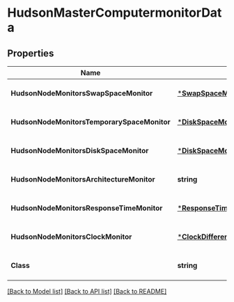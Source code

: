 # HudsonMasterComputermonitorData

## Properties
Name | Type | Description | Notes
------------ | ------------- | ------------- | -------------
**HudsonNodeMonitorsSwapSpaceMonitor** | [***SwapSpaceMonitorMemoryUsage2**](SwapSpaceMonitorMemoryUsage2.md) |  | [optional] [default to null]
**HudsonNodeMonitorsTemporarySpaceMonitor** | [***DiskSpaceMonitorDescriptorDiskSpace**](DiskSpaceMonitorDescriptorDiskSpace.md) |  | [optional] [default to null]
**HudsonNodeMonitorsDiskSpaceMonitor** | [***DiskSpaceMonitorDescriptorDiskSpace**](DiskSpaceMonitorDescriptorDiskSpace.md) |  | [optional] [default to null]
**HudsonNodeMonitorsArchitectureMonitor** | **string** |  | [optional] [default to null]
**HudsonNodeMonitorsResponseTimeMonitor** | [***ResponseTimeMonitorData**](ResponseTimeMonitorData.md) |  | [optional] [default to null]
**HudsonNodeMonitorsClockMonitor** | [***ClockDifference**](ClockDifference.md) |  | [optional] [default to null]
**Class** | **string** |  | [optional] [default to null]

[[Back to Model list]](../README.md#documentation-for-models) [[Back to API list]](../README.md#documentation-for-api-endpoints) [[Back to README]](../README.md)


